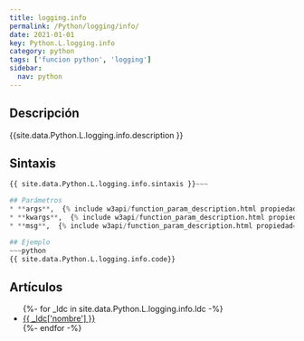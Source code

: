 ```yaml
---
title: logging.info
permalink: /Python/logging/info/
date: 2021-01-01
key: Python.L.logging.info
category: python
tags: ['funcion python', 'logging']
sidebar: 
  nav: python
---
```


## Descripción
{{site.data.Python.L.logging.info.description }}

## Sintaxis
~~~python
{{ site.data.Python.L.logging.info.sintaxis }}~~~

## Parámetros
* **args**,  {% include w3api/function_param_description.html propiedad=site.data.Python.L.logging.info valor="args" %}
* **kwargs**,  {% include w3api/function_param_description.html propiedad=site.data.Python.L.logging.info valor="kwargs" %}
* **msg**,  {% include w3api/function_param_description.html propiedad=site.data.Python.L.logging.info valor="msg" %}

## Ejemplo
~~~python
{{ site.data.Python.L.logging.info.code}}
~~~

## Artículos
<ul>
{%- for _ldc in site.data.Python.L.logging.info.ldc -%}
   <li>
       <a href="{{_ldc['url'] }}">{{ _ldc['nombre'] }}</a>
   </li>
{%- endfor -%}
</ul>
